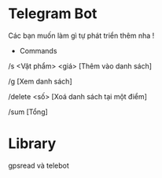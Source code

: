 # Telegram Bot 
Các bạn muốn làm gì tự phát triển thêm nha !
* Commands <space><space>

/s  <Vật phẩm>  <giá>   [Thêm vào danh sách]

/g   [Xem danh sách]
   
/delete  <số>   [Xoá danh sách tại một điểm]
   
/sum   [Tổng]
# Library
gpsread và telebot
